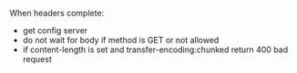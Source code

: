 When headers complete:
- get config server
- do not wait for body if method is GET or not allowed
- if content-length is set and transfer-encoding:chunked return 400 bad request
